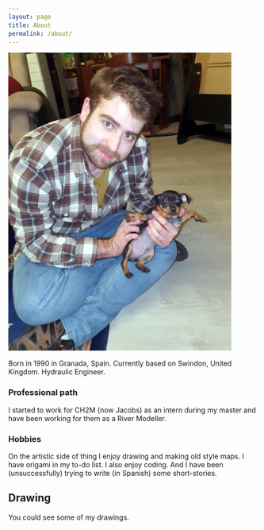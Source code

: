 ```yaml
---
layout: page
title: About
permalink: /about/
---
```


![_config.yml](/images/about/me.jpg "_config.yml")

Born in 1990 in Granada, Spain. Currently based on Swindon, United Kingdom. Hydraulic Engineer.

### Professional path

I started to work for CH2M (now Jacobs) as an intern during my master and have been working for them as a River Modeller.

### Hobbies

On the artistic side of thing I enjoy drawing and making old style maps. I have origami in my to-do list. I also enjoy coding. And I have been (unsuccessfully) trying to write (in Spanish) some short-stories.

## Drawing

You could see some of my drawings.

<!-- 
### Contact me

[email@domain.com](mailto:email@domain.com) -->